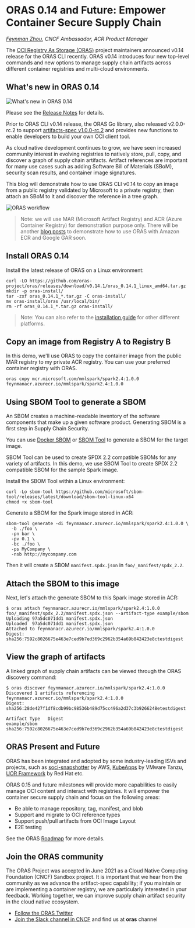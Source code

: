 # ORAS 0.14 and Future: Empower Container Secure Supply Chain

_[Feynman Zhou](https://twitter.com/FeynmanZhou), CNCF Ambassador, ACR Product Manager_

The [OCI Registry As Storage (ORAS)](https://oras.land/) project maintainers announced v0.14 release for the ORAS CLI recently. ORAS v0.14 introduces four new top-level commands and new options to manage supply chain artifacts across different container registries and multi-cloud environments. 

## What's new in ORAS 0.14

![ What's new in ORAS 0.14](oras-0.14-and-future/what's-new-0.14.png)

Please see the [Release Notes](https://github.com/oras-project/oras/releases/tag/v0.14.0) for details.

Prior to ORAS CLI v0.14 release, the ORAS Go library, also released v2.0.0-rc.2 to support [artifacts-spec v1.0.0-rc.2](https://github.com/oras-project/artifacts-spec/releases/tag/v1.0.0-rc.2) and provides new functions to enable developers to build your own OCI client tool.

As cloud native development continues to grow, we have seen increased community interest in evolving registries to natively store, pull, copy, and discover a graph of supply chain artifacts. Artifact references are important for many use cases such as adding Software Bill of Materials (SBoM), security scan results, and container image signatures. 

This blog will demonstrate how to use ORAS CLI v0.14 to copy an image from a public registry validated by Microsoft to a private registry, then attach an SBoM to it and discover the reference in a tree graph.

![ORAS workflow](oras-0.14-and-future/oras-workflow.png)

> Note: we will use MAR (Microsoft Artifact Registry) and ACR (Azure Container Registry) for demonstration purpose only. There will be another [blog posts](https://github.com/oras-project/oras-www/issues/54) to demonstrate how to use ORAS with Amazon ECR and Google GAR soon. 

## Install ORAS 0.14

Install the latest release of ORAS on a Linux environment:

```
curl -LO https://github.com/oras-project/oras/releases/download/v0.14.1/oras_0.14.1_linux_amd64.tar.gz
mkdir -p oras-install/
tar -zxf oras_0.14.1_*.tar.gz -C oras-install/
mv oras-install/oras /usr/local/bin/
rm -rf oras_0.14.1_*.tar.gz oras-install/
```

> Note: You can also refer to the [installation guide](https://oras.land/cli/) for other different platforms.

## Copy an image from Registry A to Registry B

In this demo, we'll use ORAS to copy the container image from the public MAR registry to my private ACR registry. You can use your preferred container registry with ORAS.

```
oras copy mcr.microsoft.com/mmlspark/spark2.4:1.0.0 feynmanacr.azurecr.io/mmlspark/spark2.4:1.0.0
```

## Using SBOM Tool to generate a SBOM

An SBOM creates a machine-readable inventory of the software components that make up a given software product. Generating SBOM is a first step in Supply Chain Security. 

You can use [Docker SBOM](https://docs.docker.com/engine/sbom/) or [SBOM Tool](https://github.com/microsoft/sbom-tool) to generate a SBOM for the target image.

SBOM Tool can be used to create SPDX 2.2 compatible SBOMs for any variety of artifacts. In this demo, we use SBOM Tool to create SPDX 2.2 compatible SBOM for the sample Spark image.

Install the SBOM Tool within a Linux environment:

```
curl -Lo sbom-tool https://github.com/microsoft/sbom-tool/releases/latest/download/sbom-tool-linux-x64
chmod +x sbom-tool
```

Generate a SBOM for the Spark image stored in ACR:

```
sbom-tool generate -di feynmanacr.azurecr.io/mmlspark/spark2.4:1.0.0 \
  -b ./foo \
  -pn bar \
  -pv 0.1 \
  -bc ./foo \
  -ps MyCompany \
  -nsb http://mycompany.com
```

Then it will create a SBOM `manifest.spdx.json` in `foo/_manifest/spdx_2.2`.

## Attach the SBOM to this image

Next, let's attach the generate SBOM to this Spark image stored in ACR:

```
$ oras attach feynmanacr.azurecr.io/mmlspark/spark2.4:1.0.0 foo/_manifest/spdx_2.2/manifest.spdx.json --artifact-type example/sbom
Uploading 97a5dc071dd1 manifest.spdx.json
Uploaded  97a5dc071dd1 manifest.spdx.json
Attached to feynmanacr.azurecr.io/mmlspark/spark2.4:1.0.0
Digest: sha256:7592c8026675e463e7ced9b7ed369c2962b354a69b842423e8ctestdigest
```

## View the graph of artifacts

A linked graph of supply chain artifacts can be viewed through the ORAS discovery command:

```
$ oras discover feynmanacr.azurecr.io/mmlspark/spark2.4:1.0.0
Discovered 1 artifacts referencing feynmanacr.azurecr.io/mmlspark/spark2.4:1.0.0
Digest: sha256:28de427f1df8cdb99bc98536b489d75cc496a2d37c3b9266248etestdigest

Artifact Type   Digest
example/sbom    sha256:7592c8026675e463e7ced9b7ed369c2962b354a69b842423e8ctestdigest
```

## ORAS Present and Future

ORAS has been integrated and adopted by some industry-leading ISVs and projects, such as [soci-snapshotter](https://github.com/awslabs/soci-snapshotter) by AWS, [KubeApps](https://github.com/vmware-tanzu/kubeapps) by VMware Tanzu, [UOR Framework](https://universalreference.io/) by Red Hat etc. 

ORAS 0.15 and future milestones will provide more capabilities to easily manage OCI content and interact with registries. It will empower the container secure supply chain and focus on the following areas:

- Be able to manage repository, tag, manifest, and blob
- Support and migrate to OCI reference types
- Support push/pull artifacts from OCI Image Layout
- E2E testing

See the ORAS [Roadmap](https://github.com/oras-project/oras/projects/1) for more details.

## Join the ORAS community
 
The ORAS Project was accepted in June 2021 as a Cloud Native Computing Foundation (CNCF) Sandbox project. It is important that we hear from the community as we advance the artifact-spec capability; if you maintain or are implementing a container registry, we are particularly interested in your feedback. Working together, we can improve supply chain artifact security in the cloud native ecosystem. 

- [Follow the ORAS Twitter](https://twitter.com/intent/follow?screen_name=orasproject)
- [Join the Slack channel in CNCF](https://slack.cncf.io/) and find us at **oras** channel
